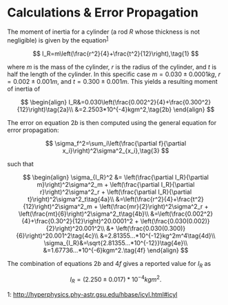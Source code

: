 # Calculations & Error Propagation

The moment of inertia for a cylinder (a rod $R$ whose thickness is not negligible) is given by the equation<sup>[1](#n1)</sup>

$$
I_R=m\left(\frac{r^2}{4}+\frac{t^2}{12}\right),\tag{1}
$$

where $m$ is the mass of the cylinder, $r$ is the radius of the cylinder, and $t$ is half the length of the cylinder. In this specific case $m=0.030\pm0.0001kg$, $r=0.002\pm0.001m$, and $t=0.300\pm0.001m$. This yields a resulting moment of inertia of

$$
\begin{align}
I_R&=0.030\left(\frac{0.002^2}{4}+\frac{0.300^2}{12}\right)\tag{2a}\\
&=2.2503*10^{-4}kgm^2,\tag{2b}
\end{align}
$$

The error on equation $2b$ is then computed using the general equation for error propagation:

$$
\sigma_f^2=\sum_i\left(\frac{\partial f}{\partial x_i}\right)^2\sigma^2_{x_i},\tag{3}
$$

such that

$$
\begin{align}
\sigma_{I_R}^2 &= \left(\frac{\partial I_R}{\partial m}\right)^2\sigma^2_m + \left(\frac{\partial I_R}{\partial r}\right)^2\sigma^2_r + \left(\frac{\partial I_R}{\partial t}\right)^2\sigma^2_t\tag{4a}\\
&=\left(\frac{r^2}{4}+\frac{t^2}{12}\right)^2\sigma^2_m + \left(\frac{mr}{2}\right)^2\sigma^2_r + \left(\frac{mt}{6}\right)^2\sigma^2_t\tag{4b}\\
&=\left(\frac{0.002^2}{4}+\frac{0.30^2}{12}\right)^20.0001^2 + \left(\frac{0.030(0.002)}{2}\right)^20.001^2\\ &+ \left(\frac{0.030(0.300)}{6}\right)^20.001^2\tag{4c}\\
&=2.81355...*10^{-12}kg^2m^4\tag{4d}\\
\sigma_{I_R}&=\sqrt{2.81355...*10^{-12}}\tag{4e}\\
&=1.67736...*10^{-6}kgm^2.\tag{4f}
\end{align}
$$

The combination of equations $2b$ and $4f$ gives a reported value for $I_R$ as

$$
I_R=(2.250\pm0.017)*10^{-4}kgm^2.\tag{5}
$$

<a name="n1">1</a>: http://hyperphysics.phy-astr.gsu.edu/hbase/icyl.html#icyl